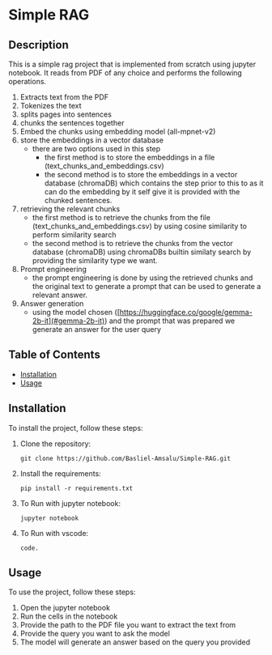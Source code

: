 # Simple RAG
## Description
This is a simple rag project that is implemented from scratch using jupyter notebook. It reads from PDF of any choice and performs the following operations.
1. Extracts text from the PDF
2. Tokenizes the text
3. splits pages into sentences
4. chunks the sentences together
5. Embed the chunks using embedding model (all-mpnet-v2)
6. store the embeddings in a vector database
    - there are two options used in this step 
        - the first method is to store the embeddings in a file (text_chunks_and_embeddings.csv)
        - the second method is to store the embeddings in a vector database (chromaDB) which contains the step prior to this to as it can do the embedding by it self give it is provided with the chunked sentences.
7. retrieving the relevant chunks
    - the first method is to retrieve the chunks from the file (text_chunks_and_embeddings.csv) by using cosine similarity to perform similarity search
    - the second method is to retrieve the chunks from the vector database (chromaDB) using chromaDBs builtin similaty search by providing the similarity type we want.
8. Prompt engineering
    - the prompt engineering is done by using the retrieved chunks and the original text to generate a prompt that can be used to generate a relevant answer.
9. Answer generation
    - using the model chosen ([https://huggingface.co/google/gemma-2b-it](#gemma-2b-it)) and the prompt that was prepared we generate an answer for the user query


## Table of Contents

- [Installation](#installation)
- [Usage](#usage)

## Installation

To install the project, follow these steps:
1. Clone the repository:
    ```
    git clone https://github.com/Basliel-Amsalu/Simple-RAG.git
    ```
2. Install the requirements:
    ```
    pip install -r requirements.txt
    ```
3. To Run with jupyter notebook:
    ```
    jupyter notebook
    ```
4. To Run with vscode:
    ```
    code.
    ```
## Usage

To use the project, follow these steps:
1. Open the jupyter notebook
2. Run the cells in the notebook
3. Provide the path to the PDF file you want to extract the text from
4. Provide the query you want to ask the model
5. The model will generate an answer based on the query you provided


